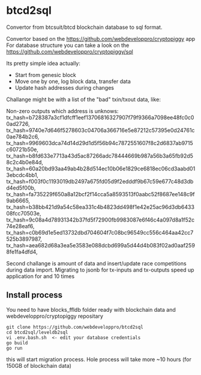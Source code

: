 # btcd2sql 

Convertor from btcsuit/btcd blockchain database to sql format.

Convertor based on the https://github.com/webdeveloppro/cryptopiggy app
For database structure you can take a look on the https://github.com/webdeveloppro/cryptopiggy/sql

Its pretty simple idea actually:
- Start from genesic block
- Move one by one, log block data, transfer data
- Update hash addresses during changes

Challange might be with a list of the "bad" txin/txout data, like:

Non-zero outputs which address is unknows:
  tx_hash=b728387a3cf1dfcff1eef13706816327907f79f9366a7098ee48fc0c00ad2726,
  tx_hash=9740e7d646f5278603c04706a366716e5e87212c57395e0d24761c0ae784b2c6,
  tx_hash=9969603dca74d14d29d1d5f56b94c7872551607f8c2d6837ab9715c60721b50e,
  tx_hash=b8fd633e7713a43d5ac87266adc78444669b987a56b3a65fb92d58c2c4b0e84d,
  tx_hash=60a20bd93aa49ab4b28d514ec10b06e1829ce6818ec06cd3aabd013ebcdc4bb1,
  tx_hash=f003f0c1193019db2497a675fd05d9f2edddf9b67c59e677c48d3dbd4ed5f00b,
  tx_hash=fa735229f650a8a12bcf2f14cca5a8593513f0aabc52f8687ee148c9f9ab6665,
  tx_hash=b38bb421d9a54c58ea331c4b4823dd498f1e42e25ac96d3db643308fcc70503e,
  tx_hash=9c08a4d78931342b37fd5f72900fb9983087e6f46c4a097d8a1f52c74e28eaf6,
  tx_hash=c0b69d1e5ed13732dbd704604f7c08bc96549cc556c464aa42cc7525b3897987,
  tx_hash=aea682d68a3ea5e3583e088dcbd699a5d44d4b083f02ad0aaf2598fe1fa4dfd4,
 
Second challange is amount of data and insert/update race competitions during data import.
Migrating to jsonb for tx-inputs and tx-outputs speed up application for and 10 times

## Install process

You need to have blocks_ffldb folder ready with blockchain data and webdeveloppro/cryptopiggy repositary

```
git clone https://github.com/webdeveloppro/btcd2sql 
cd btcd2sql/leveldb2sql
vi .env.bash.sh  <- edit your database credentials
go build
go run
```

this will start migration process. Hole process will take more ~10 hours (for 150GB of blockchain data)
